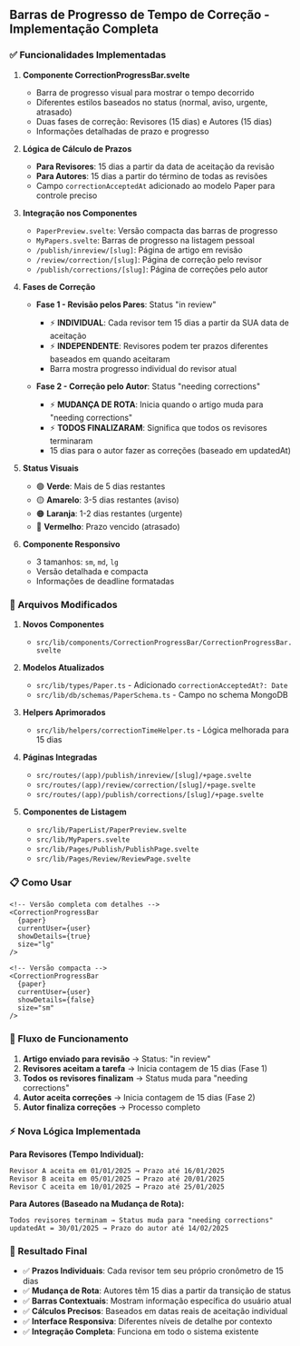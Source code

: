 ## Barras de Progresso de Tempo de Correção - Implementação Completa

### ✅ Funcionalidades Implementadas

1. **Componente CorrectionProgressBar.svelte**
   - Barra de progresso visual para mostrar o tempo decorrido
   - Diferentes estilos baseados no status (normal, aviso, urgente, atrasado)
   - Duas fases de correção: Revisores (15 dias) e Autores (15 dias)
   - Informações detalhadas de prazo e progresso

2. **Lógica de Cálculo de Prazos**
   - **Para Revisores**: 15 dias a partir da data de aceitação da revisão
   - **Para Autores**: 15 dias a partir do término de todas as revisões
   - Campo `correctionAcceptedAt` adicionado ao modelo Paper para controle preciso

3. **Integração nos Componentes**
   - `PaperPreview.svelte`: Versão compacta das barras de progresso
   - `MyPapers.svelte`: Barras de progresso na listagem pessoal
   - `/publish/inreview/[slug]`: Página de artigo em revisão
   - `/review/correction/[slug]`: Página de correção pelo revisor
   - `/publish/corrections/[slug]`: Página de correções pelo autor

4. **Fases de Correção**
   - **Fase 1 - Revisão pelos Pares**: Status "in review"
     - ⚡ **INDIVIDUAL**: Cada revisor tem 15 dias a partir da SUA data de aceitação
     - ⚡ **INDEPENDENTE**: Revisores podem ter prazos diferentes baseados em quando aceitaram
     - Barra mostra progresso individual do revisor atual
   
   - **Fase 2 - Correção pelo Autor**: Status "needing corrections"  
     - ⚡ **MUDANÇA DE ROTA**: Inicia quando o artigo muda para "needing corrections"
     - ⚡ **TODOS FINALIZARAM**: Significa que todos os revisores terminaram
     - 15 dias para o autor fazer as correções (baseado em updatedAt)

5. **Status Visuais**
   - 🟢 **Verde**: Mais de 5 dias restantes
   - 🟡 **Amarelo**: 3-5 dias restantes (aviso)
   - 🟠 **Laranja**: 1-2 dias restantes (urgente)  
   - 🔴 **Vermelho**: Prazo vencido (atrasado)

6. **Componente Responsivo**
   - 3 tamanhos: `sm`, `md`, `lg`
   - Versão detalhada e compacta
   - Informações de deadline formatadas

### 🔧 Arquivos Modificados

1. **Novos Componentes**
   - `src/lib/components/CorrectionProgressBar/CorrectionProgressBar.svelte`

2. **Modelos Atualizados**
   - `src/lib/types/Paper.ts` - Adicionado `correctionAcceptedAt?: Date`
   - `src/lib/db/schemas/PaperSchema.ts` - Campo no schema MongoDB

3. **Helpers Aprimorados**
   - `src/lib/helpers/correctionTimeHelper.ts` - Lógica melhorada para 15 dias

4. **Páginas Integradas**
   - `src/routes/(app)/publish/inreview/[slug]/+page.svelte`
   - `src/routes/(app)/review/correction/[slug]/+page.svelte`
   - `src/routes/(app)/publish/corrections/[slug]/+page.svelte`

5. **Componentes de Listagem**
   - `src/lib/PaperList/PaperPreview.svelte`
   - `src/lib/MyPapers.svelte`
   - `src/lib/Pages/Publish/PublishPage.svelte`
   - `src/lib/Pages/Review/ReviewPage.svelte`

### 📋 Como Usar

```svelte
<!-- Versão completa com detalhes -->
<CorrectionProgressBar 
  {paper} 
  currentUser={user} 
  showDetails={true} 
  size="lg" 
/>

<!-- Versão compacta -->
<CorrectionProgressBar 
  {paper} 
  currentUser={user} 
  showDetails={false} 
  size="sm" 
/>
```

### 🎯 Fluxo de Funcionamento

1. **Artigo enviado para revisão** → Status: "in review"
2. **Revisores aceitam a tarefa** → Inicia contagem de 15 dias (Fase 1)
3. **Todos os revisores finalizam** → Status muda para "needing corrections"
4. **Autor aceita correções** → Inicia contagem de 15 dias (Fase 2)  
5. **Autor finaliza correções** → Processo completo

### ⚡ Nova Lógica Implementada

**Para Revisores (Tempo Individual):**
```
Revisor A aceita em 01/01/2025 → Prazo até 16/01/2025
Revisor B aceita em 05/01/2025 → Prazo até 20/01/2025  
Revisor C aceita em 10/01/2025 → Prazo até 25/01/2025
```

**Para Autores (Baseado na Mudança de Rota):**
```
Todos revisores terminam → Status muda para "needing corrections" 
updatedAt = 30/01/2025 → Prazo do autor até 14/02/2025
```

### 🚀 Resultado Final

- ✅ **Prazos Individuais**: Cada revisor tem seu próprio cronômetro de 15 dias
- ✅ **Mudança de Rota**: Autores têm 15 dias a partir da transição de status
- ✅ **Barras Contextuais**: Mostram informação específica do usuário atual
- ✅ **Cálculos Precisos**: Baseados em datas reais de aceitação individual
- ✅ **Interface Responsiva**: Diferentes níveis de detalhe por contexto
- ✅ **Integração Completa**: Funciona em todo o sistema existente